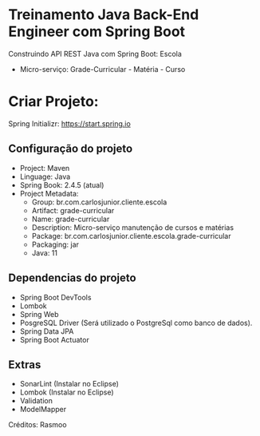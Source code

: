 # Treinamento Java Back-End Engineer com Spring Boot

Construindo API REST Java com Spring Boot: Escola

- Micro-serviço: Grade-Curricular
					-	Matéria
					- 	Curso


# Criar Projeto:

Spring Initializr: https://start.spring.io

## Configuração do projeto
- Project: Maven
- Linguage: Java
- Spring Book: 2.4.5 (atual)
- Project Metadata:
	- Group: br.com.carlosjunior.cliente.escola
	- Artifact: grade-curricular
	- Name: grade-curricular
	- Description: Micro-serviço manutenção de cursos e matérias
	- Package: br.com.carlosjunior.cliente.escola.grade-curricular
	- Packaging: jar
	- Java: 11
	
## Dependencias do projeto
- Spring Boot DevTools
- Lombok 
- Spring Web
- PosgreSQL Driver (Será utilizado o PostgreSql como banco de dados).
- Spring Data JPA
- Spring Boot Actuator

## Extras
- SonarLint (Instalar no Eclipse)
- Lombok (Instalar no Eclipse)
- Validation
- ModelMapper


Créditos: Rasmoo
